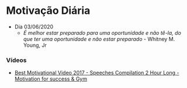 <h1>Motivação Diária</h1>

- Dia 03/06/2020
    - *É melhor estar preparado para uma oportunidade e não tê-la, do que ter uma oportunidade e não estar preparado* - Whitney M. Young, Jr




<h3> Vídeos </h3>

-  [Best Motivational Video 2017 - Speeches Compilation 2 Hour Long - Motivation for success & Gym](https://www.youtube.com/watch?v=40aLZvo3nQc)

